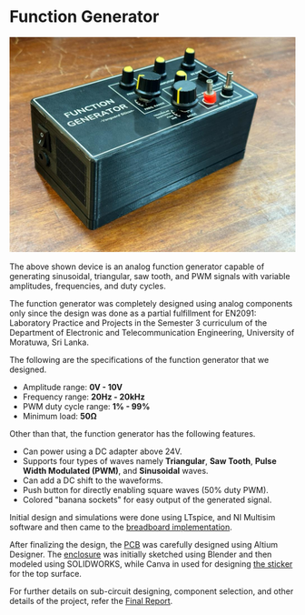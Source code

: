 # Function Generator

![Function Generator](Images/Enclosure%201.jpg)

The above shown device is an analog function generator capable of generating sinusoidal, triangular, saw tooth, and PWM signals with variable amplitudes, frequencies, and duty cycles.

The function generator was completely designed using analog components only since the design was done as a partial fulfillment for EN2091: Laboratory Practice and Projects in the Semester 3 curriculum of the Department of Electronic and Telecommunication Engineering, University of Moratuwa, Sri Lanka.

The following are the specifications of the function generator that we designed.

<ul>
<li> Amplitude range: <b>0V - 10V </b></li>
<li> Frequency range: <b>20Hz - 20kHz </b></li>
<li> PWM duty cycle range: <b>1% - 99% </b></li>
<li> Minimum load: <b>50Ω </b></li>
</ul>

Other than that, the function generator has the following features.

<ul>
<li> Can power using a DC adapter above 24V. </li>
<li> Supports four types of waves namely <b> Triangular</b>, <b>Saw Tooth</b>, <b>Pulse Width Modulated (PWM)</b>, and <b>Sinusoidal</b> waves.
<li> Can add a DC shift to the waveforms. </li>
<li> Push button for directly enabling square waves (50% duty PWM). </li>
<li> Colored "banana sockets" for easy output of the generated signal. </li>
</ul>

Initial design and simulations were done using LTspice, and NI Multisim software and then came to the <a href="Images/Breadboard Implementation.jpg">breadboard implementation</a>.

After finalizing the design, the <a href="PCB Design/PCB_Final_Design.jpg">PCB</a> was carefully designed using Altium Designer. The <a href="Enclosure Design/Enclosure Final Design.jpg">enclosure</a> was initially sketched using Blender and then modeled using SOLIDWORKS, while Canva in used for designing <a href="Enclosure Design/Top Surface Sticker Design.pdf">the sticker</a> for the top surface.

For further details on sub-circuit designing, component selection, and other details of the project, refer the <a href="Final Report.pdf">Final Report</a>.
